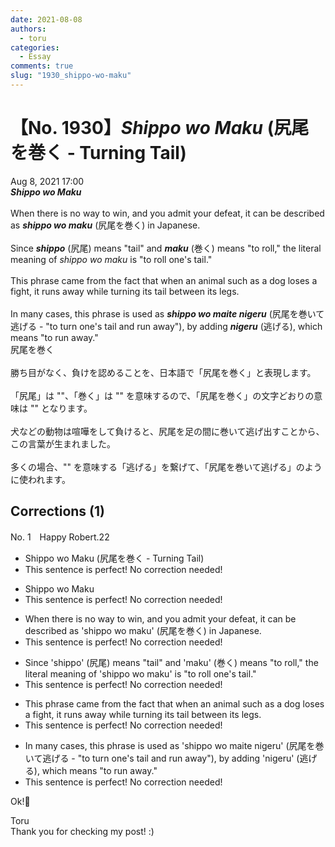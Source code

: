```yaml
---
date: 2021-08-08
authors:
  - toru
categories:
  - Essay
comments: true
slug: "1930_shippo-wo-maku"
---
```


# 【No. 1930】<strong><em>Shippo wo Maku</strong></em> (尻尾を巻く - Turning Tail)
<div class="date">Aug 8, 2021 17:00</div>
<div id="post"><div id="body_show_ori">
<strong><em>Shippo wo Maku</strong></em><br/><br/>When there is no way to win, and you admit your defeat, it can be described as <strong><em>shippo wo maku</em></strong> (尻尾を巻く) in Japanese.<br/><br/>Since <strong><em>shippo</em></strong> (尻尾) means "tail" and <strong><em>maku</em></strong> (巻く) means "to roll," the literal meaning of <em>shippo wo maku</em> is "to roll one's tail."<br/><br/>This phrase came from the fact that when an animal such as a dog loses a fight, it runs away while turning its tail between its legs.<br/><br/>In many cases, this phrase is used as <strong><em>shippo wo maite nigeru</em></strong> (尻尾を巻いて逃げる - "to turn one's tail and run away"), by adding <strong><em>nigeru</em></strong> (逃げる), which means "to run away."
</div></div>

<!-- more -->

<div id="post_ja"><div id="body_show_mo">
尻尾を巻く<br/><br/>勝ち目がなく、負けを認めることを、日本語で「尻尾を巻く」と表現します。<br/><br/>「尻尾」は ""、「巻く」は "" を意味するので、「尻尾を巻く」の文字どおりの意味は "" となります。<br/><br/>犬などの動物は喧嘩をして負けると、尻尾を足の間に巻いて逃げ出すことから、この言葉が生まれました。<br/><br/>多くの場合、"" を意味する「逃げる」を繋げて、「尻尾を巻いて逃げる」のように使われます。
</div></div>

## Corrections (1)
<div id="block"><div class="first_name"> No. 1　<span class="just_name">Happy Robert.22</span></div><div id="block2">
<ul class="correction_field">
<li class="incorrect">Shippo wo Maku (尻尾を巻く - Turning Tail)</li>
<li class="corrected perfect">This sentence is perfect! No correction needed!</li>
</ul>
<ul class="correction_field">
<li class="incorrect">Shippo wo Maku</li>
<li class="corrected perfect">This sentence is perfect! No correction needed!</li>
</ul>
<ul class="correction_field">
<li class="incorrect">When there is no way to win, and you admit your defeat, it can be described as 'shippo wo maku' (尻尾を巻く) in Japanese.</li>
<li class="corrected perfect">This sentence is perfect! No correction needed!</li>
</ul>
<ul class="correction_field">
<li class="incorrect">Since 'shippo' (尻尾) means "tail" and 'maku' (巻く) means "to roll," the literal meaning of 'shippo wo maku' is "to roll one's tail."</li>
<li class="corrected perfect">This sentence is perfect! No correction needed!</li>
</ul>
<ul class="correction_field">
<li class="incorrect">This phrase came from the fact that when an animal such as a dog loses a fight, it runs away while turning its tail between its legs.</li>
<li class="corrected perfect">This sentence is perfect! No correction needed!</li>
</ul>
<ul class="correction_field">
<li class="incorrect">In many cases, this phrase is used as 'shippo wo maite nigeru' (尻尾を巻いて逃げる - "to turn one's tail and run away"), by adding 'nigeru' (逃げる), which means "to run away."</li>
<li class="corrected perfect">This sentence is perfect! No correction needed!</li>
</ul>
<p class="comment_small">
 Ok!💯
</p>

</div><div class="name"><span class="just_name">Toru</span><br>
Thank you for checking my post! :)
</div>
</div>
